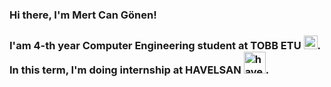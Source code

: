 ### Hi there, I'm Mert Can Gönen!

### I'am 4-th year Computer Engineering student at TOBB ETU <img alt="tobb-etu-logo" width="22px" src="https://www.etu.edu.tr/views/etu/assets/img/tobb_etu_logo.png">. In this term, I'm doing internship at HAVELSAN <img alt="havelsan-logo" width="35px" src="https://upload.wikimedia.org/wikipedia/commons/c/c8/Havelsan_logo.svg">.


